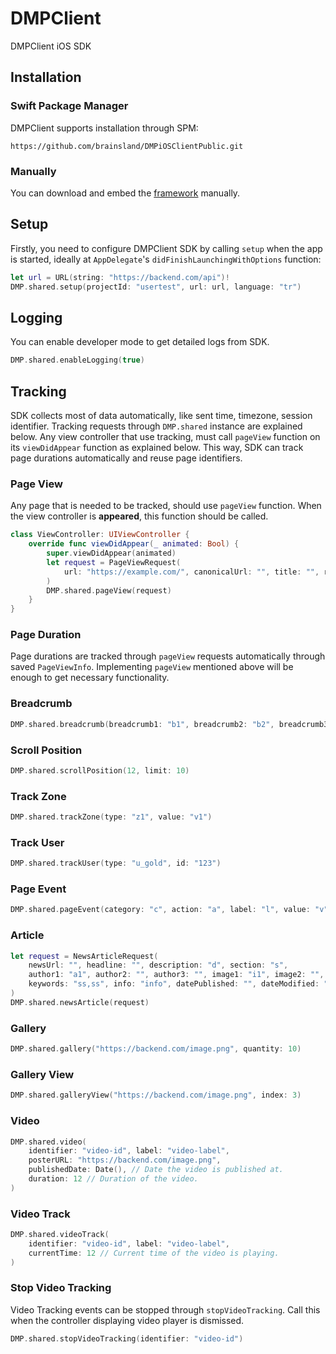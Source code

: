 # DMPClient

DMPClient iOS SDK

## Installation

### Swift Package Manager
DMPClient supports installation through SPM:
```
https://github.com/brainsland/DMPiOSClientPublic.git
```

### Manually
You can download and embed the [framework](https://github.com/brainsland/DMPiOSClientPublic/tree/main/binaries/DMPClient.xcframework) manually.

## Setup
Firstly, you need to configure DMPClient SDK by calling `setup` when the app is started, ideally at `AppDelegate`'s `didFinishLaunchingWithOptions` function:

```swift
let url = URL(string: "https://backend.com/api")!
DMP.shared.setup(projectId: "usertest", url: url, language: "tr")
```

## Logging
You can enable developer mode to get detailed logs from SDK.

```swift
DMP.shared.enableLogging(true)
```

## Tracking
SDK collects most of data automatically, like sent time, timezone, session identifier. Tracking requests through `DMP.shared` instance are explained below. Any view controller that use tracking, must call `pageView` function on its `viewDidAppear` function as explained below. This way, SDK can track page durations automatically and reuse page identifiers.

### Page View
Any page that is needed to be tracked, should use `pageView` function. When the view controller is **appeared**, this function should be called.

```swift
class ViewController: UIViewController {
    override func viewDidAppear(_ animated: Bool) {
        super.viewDidAppear(animated)
        let request = PageViewRequest(
            url: "https://example.com/", canonicalUrl: "", title: "", referrer: "r", infiniteScrollDepth: 0
        )
        DMP.shared.pageView(request)
    }
}
```

### Page Duration
Page durations are tracked through `pageView` requests automatically through saved `PageViewInfo`. Implementing `pageView` mentioned above will be enough to get necessary functionality.

### Breadcrumb
```swift
DMP.shared.breadcrumb(breadcrumb1: "b1", breadcrumb2: "b2", breadcrumb3: "b3", breadcrumb4: "b4", breadcrumb5: "b5")
```

### Scroll Position
```swift
DMP.shared.scrollPosition(12, limit: 10)
```

### Track Zone
```swift
DMP.shared.trackZone(type: "z1", value: "v1")
```

### Track User
```swift
DMP.shared.trackUser(type: "u_gold", id: "123")
```

### Page Event
```swift
DMP.shared.pageEvent(category: "c", action: "a", label: "l", value: "v")
```

### Article
```swift
let request = NewsArticleRequest(
    newsUrl: "", headline: "", description: "d", section: "s",
    author1: "a1", author2: "", author3: "", image1: "i1", image2: "", image3: "",
    keywords: "ss,ss", info: "info", datePublished: "", dateModified: "", wordCount: 3
)
DMP.shared.newsArticle(request)
```

### Gallery
```swift
DMP.shared.gallery("https://backend.com/image.png", quantity: 10)
```

### Gallery View
```swift
DMP.shared.galleryView("https://backend.com/image.png", index: 3)
```

### Video
```swift
DMP.shared.video(
    identifier: "video-id", label: "video-label",
    posterURL: "https://backend.com/image.png",
    publishedDate: Date(), // Date the video is published at.
    duration: 12 // Duration of the video.
)
```

### Video Track
```swift
DMP.shared.videoTrack(
    identifier: "video-id", label: "video-label",
    currentTime: 12 // Current time of the video is playing.
)
```

### Stop Video Tracking
Video Tracking events can be stopped through `stopVideoTracking`.
Call this when the controller displaying video player is dismissed.
```swift
DMP.shared.stopVideoTracking(identifier: "video-id")
```

